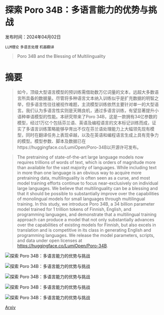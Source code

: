 # 探索 Poro 34B：多语言能力的优势与挑战

发布时间：2024年04月02日

`LLM理论` `多语言处理` `机器翻译`

> Poro 34B and the Blessing of Multilinguality

# 摘要

> 如今，顶级大型语言模型的预训练需借助数万亿词量的文本，远超大多数语言所具备的数据量。尽管将多种语言文本纳入训练似乎是扩充数据的明智之举，但多语言性往往被视作难题，主流模型训练依然主要针对单一的大型语言。我们认为多语言性实则是天赐良机，通过多语言训练，有望显著提升小语种单语模型的性能。本研究带来了Poro 34B，这是一款拥有34亿参数的模型，经过1万亿个包括芬兰语、英语及编程语言的文本标记训练而成，证实了多语言训练策略能够孕育出不仅在芬兰语处理能力上大幅领先现有模型，同时在翻译任务上表现卓越，以及在英语和编程语言生成上具有竞争力的模型。模型参数、脚本及数据已在https://huggingface.co/LumiOpen/Poro-34B以开源许可发布。

> The pretraining of state-of-the-art large language models now requires trillions of words of text, which is orders of magnitude more than available for the vast majority of languages. While including text in more than one language is an obvious way to acquire more pretraining data, multilinguality is often seen as a curse, and most model training efforts continue to focus near-exclusively on individual large languages. We believe that multilinguality can be a blessing and that it should be possible to substantially improve over the capabilities of monolingual models for small languages through multilingual training. In this study, we introduce Poro 34B, a 34 billion parameter model trained for 1 trillion tokens of Finnish, English, and programming languages, and demonstrate that a multilingual training approach can produce a model that not only substantially advances over the capabilities of existing models for Finnish, but also excels in translation and is competitive in its class in generating English and programming languages. We release the model parameters, scripts, and data under open licenses at https://huggingface.co/LumiOpen/Poro-34B.

![探索 Poro 34B：多语言能力的优势与挑战](../../../paper_images/2404.01856/x1.png)

![探索 Poro 34B：多语言能力的优势与挑战](../../../paper_images/2404.01856/x2.png)

![探索 Poro 34B：多语言能力的优势与挑战](../../../paper_images/2404.01856/data_dist_legend.png)

![探索 Poro 34B：多语言能力的优势与挑战](../../../paper_images/2404.01856/x3.png)

![探索 Poro 34B：多语言能力的优势与挑战](../../../paper_images/2404.01856/x4.png)

[Arxiv](https://arxiv.org/abs/2404.01856)